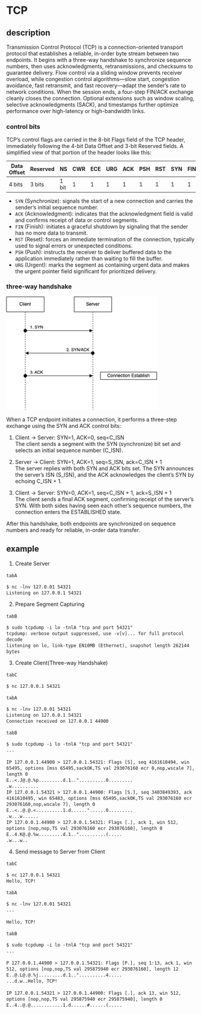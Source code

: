 # TCP

## description

Transmission Control Protocol (TCP) is a connection-oriented transport protocol that establishes a reliable, in-order byte stream between two endpoints. It begins with a three-way handshake to synchronize sequence numbers, then uses acknowledgments, retransmissions, and checksums to guarantee delivery. Flow control via a sliding window prevents receiver overload, while congestion control algorithms—slow start, congestion avoidance, fast retransmit, and fast recovery—adapt the sender’s rate to network conditions. When the session ends, a four-step FIN/ACK exchange cleanly closes the connection. Optional extensions such as window scaling, selective acknowledgments (SACK), and timestamps further optimize performance over high-latency or high-bandwidth links.

### control bits

TCP’s control flags are carried in the 8-bit Flags field of the TCP header, immediately following the 4-bit Data Offset and 3-bit Reserved fields. A simplified view of that portion of the header looks like this:

| Data Offset | Reserved | NS | CWR | ECE | URG | ACK | PSH | RST | SYN | FIN |
| ----------- | -------- | -- | --- | --- | --- | --- | --- | --- | --- | --- |
| 4 bits | 3 bits | 1 bit | 1 | 1 | 1 | 1 | 1 | 1 | 1 | 1 |

- `SYN` (Synchronize): signals the start of a new connection and carries the sender’s initial sequence number.  
- `ACK` (Acknowledgment): indicates that the acknowledgment field is valid and confirms receipt of data or control segments.  
- `FIN` (Finish): initiates a graceful shutdown by signaling that the sender has no more data to transmit.  
- `RST` (Reset): forces an immediate termination of the connection, typically used to signal errors or unexpected conditions.  
- `PSH` (Push): instructs the receiver to deliver buffered data to the application immediately rather than waiting to fill the buffer.  
- `URG` (Urgent): marks the segment as containing urgent data and makes the urgent pointer field significant for prioritized delivery.  

### three-way handshake

![Three-way Handshake](./assets/tcp-therrway-handshake.drawio.png)

When a TCP endpoint initiates a connection, it performs a three-step exchange using the SYN and ACK control bits:

1. Client → Server: SYN=1, ACK=0, seq=C_ISN  
   The client sends a segment with the SYN (synchronize) bit set and selects an initial sequence number (C_ISN).

2. Server → Client: SYN=1, ACK=1, seq=S_ISN, ack=C_ISN + 1  
   The server replies with both SYN and ACK bits set. The SYN announces the server’s ISN (S_ISN), and the ACK acknowledges the client’s SYN by echoing C_ISN + 1.

3. Client → Server: SYN=0, ACK=1, seq=C_ISN + 1, ack=S_ISN + 1  
   The client sends a final ACK segment, confirming receipt of the server’s SYN. With both sides having seen each other’s sequence numbers, the connection enters the ESTABLISHED state.

After this handshake, both endpoints are synchronized on sequence numbers and ready for reliable, in-order data transfer.

## example

1. Create Server

`tabA`
```
$ nc -lnv 127.0.01 54321
Listening on 127.0.0.1 54321
```

2. Prepare Segment Capturing

`tabB`
```
$ sudo tcpdump -i lo -tnlA "tcp and port 54321"
tcpdump: verbose output suppressed, use -v[v]... for full protocol decode
listening on lo, link-type EN10MB (Ethernet), snapshot length 262144 bytes
```

3. Create Client(Three-way Handshake)

`tabC`
```
$ nc 127.0.0.1 54321
```

`tabA`
```
$ nc -lnv 127.0.01 54321
Listening on 127.0.0.1 54321
Connection received on 127.0.0.1 44900
```

`tabB`
```
$ sudo tcpdump -i lo -tnlA "tcp and port 54321"
...

IP 127.0.0.1.44900 > 127.0.0.1.54321: Flags [S], seq 4161610494, win 65495, options [mss 65495,sackOK,TS val 293076160 ecr 0,nop,wscale 7], length 0
E..<.J@.@.%p.........d.1.."..........0.........
.w..........
IP 127.0.0.1.54321 > 127.0.0.1.44900: Flags [S.], seq 3403849393, ack 4161610495, win 65483, options [mss 65495,sackOK,TS val 293076160 ecr 293076160,nop,wscale 7], length 0
E..<..@.@.<..........1.d......"......0.........
.w...w......
IP 127.0.0.1.44900 > 127.0.0.1.54321: Flags [.], ack 1, win 512, options [nop,nop,TS val 293076160 ecr 293076160], length 0
E..4.K@.@.%w.........d.1.."..........(.....
.w...w..
```

4. Send message to Server from Client

`tabC`
```
$ nc 127.0.0.1 54321
Hello, TCP!
```

`tabA`
```
$ nc -lnv 127.0.01 54321
...

Hello, TCP!
```

`tabB`
```
$ sudo tcpdump -i lo -tnlA "tcp and port 54321"
...

P 127.0.0.1.44900 > 127.0.0.1.54321: Flags [P.], seq 1:13, ack 1, win 512, options [nop,nop,TS val 295875940 ecr 293076160], length 12
E..@.L@.@.%j.........d.1.."..........4.....
...d.w..Hello, TCP!

IP 127.0.0.1.54321 > 127.0.0.1.44900: Flags [.], ack 13, win 512, options [nop,nop,TS val 295875940 ecr 295875940], length 0
E..4..@.@............1.d......#......(.....
```
